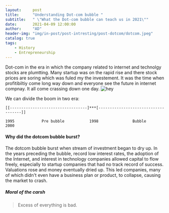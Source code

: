 ```yaml
---
layout:     post
title:      "Understanding Dot-com bubble "
subtitle:   " \"What the Dot-com bubble can teach us in 2021\""
date:       2021-04-09 12:00:00
author:     "AD"
header-img: "img/in-post/post-intresting/post-dotcom/dotcom.jpeg"
catalog: true
tags:
    - History
    - Entrepreneurship
---
```


Dot-com in the era in which the company related to internet and technolgy stocks are plumtting. Many startup was on the rapid rise and there stock prices are soring which was fuled my the investement.
It was the time when profitibiltiy come long way down and everyone see the future in internet compnay. It all come crassing down one day. 
![hey](/img/about-bg.jpg)

We can divide the boom in two era:

    [[----------------------------------]***[------------------------------------]]

    1995            Pre bubble           1998               Bubble              2000

####  Why did the dotcom bubble burst?

The dotcom bubble burst when stream of investment began to dry up. In the years preceding the bubble, record low interest rates, the adoption of the Internet, and interest in technology companies allowed capital to flow freely, especially to startup companies that had no track record of success. Valuations rose and money eventually dried up. This led companies, many of which didn't even have a business plan or product, to collapse, causing the market to crash. 

##### Moral of the carsh

> Excess of everything is bad.